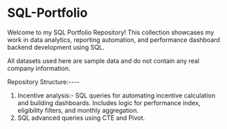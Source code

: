 # SQL-Portfolio

Welcome to my SQL Portfolio Repository!
This collection showcases my work in data analytics, reporting automation, and performance dashboard backend development using SQL.

All datasets used here are sample data and do not contain any real company information.

Repository Structure:----
1. Incentive analysis:-	SQL queries for automating incentive calculation and building dashboards. Includes logic for performance index, eligibility filters, and monthly aggregation.
2. SQL advanced queries using CTE and Pivot.
